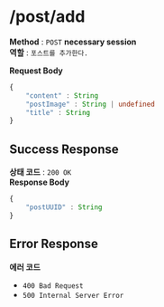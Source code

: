 # /post/add


**Method** : `POST`
**necessary session**  
**역할** : `포스트를 추가한다.`

**Request Body**
``` typescript
{
    "content" : String
    "postImage" : String | undefined
    "title" : String
}
```

## Success Response
**상태 코드** : `200 OK`  
**Response Body**
``` typescript
{
    "postUUID" : String
}
```
## Error Response
**에러 코드** 
- `400 Bad Request`
- `500 Internal Server Error`




